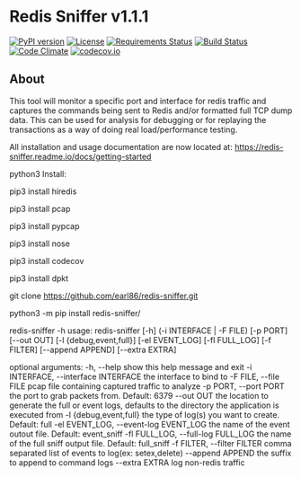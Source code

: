 # Redis Sniffer v1.1.1
[![PyPI version](https://badge.fury.io/py/redis-sniffer.svg)](http://badge.fury.io/py/redis-sniffer) [![License](http://img.shields.io/:license-mit-blue.svg)](http://jplesperance.mit-license.org) [![Requirements Status](https://requires.io/github/jplesperance/redis-sniffer/requirements.svg?branch=bugfix%2FRS-1-allow-capture-of-non-redis-traffic)](https://requires.io/github/jplesperance/redis-sniffer/requirements/?branch=bugfix%2FRS-1-allow-capture-of-non-redis-traffic)  [![Build Status](https://travis-ci.org/jplesperance/redis-sniffer.svg?branch=bugfix%2FRS-1-allow-capture-of-non-redis-traffic)](https://travis-ci.org/jplesperance/redis-sniffer.svg?branch=bugfix%2FRS-1-allow-capture-of-non-redis-traffic) [![Code Climate](https://codeclimate.com/github/jplesperance/redis-sniffer/badges/gpa.svg)](https://codeclimate.com/github/jplesperance/redis-sniffer) [![codecov.io](http://codecov.io/github/jplesperance/redis-sniffer/coverage.svg?branch=master)](http://codecov.io/github/jplesperance/redis-sniffer?branch=master)

## About

This tool will monitor a specific port and interface for redis traffic and captures the commands being sent to Redis and/or formatted full TCP dump data.  This can be used for analysis for debugging or for replaying the transactions as a way of doing real load/performance testing.

All installation and usage documentation are now located at: https://redis-sniffer.readme.io/docs/getting-started

python3 Install:

pip3 install hiredis

pip3 install pcap

pip3 install pypcap

pip3 install nose

pip3 install codecov

pip3 install dpkt

git clone https://github.com/earl86/redis-sniffer.git

python3 -m pip install redis-sniffer/


redis-sniffer -h
usage: redis-sniffer [-h] (-i INTERFACE | -F FILE) [-p PORT] [--out OUT]
                     [-l {debug,event,full}] [-el EVENT_LOG] [-fl FULL_LOG]
                     [-f FILTER] [--append APPEND] [--extra EXTRA]

optional arguments:
  -h, --help            show this help message and exit
  -i INTERFACE, --interface INTERFACE
                        the interface to bind to
  -F FILE, --file FILE  pcap file containing captured traffic to analyze
  -p PORT, --port PORT  the port to grab packets from. Default: 6379
  --out OUT             the location to generate the full or event logs,
                        defaults to the directory the application is executed
                        from
  -l {debug,event,full}
                        the type of log(s) you want to create. Default: full
  -el EVENT_LOG, --event-log EVENT_LOG
                        the name of the event outout file. Default:
                        event_sniff
  -fl FULL_LOG, --full-log FULL_LOG
                        the name of the full sniff output file. Default:
                        full_sniff
  -f FILTER, --filter FILTER
                        comma separated list of events to log(ex:
                        setex,delete)
  --append APPEND       the suffix to append to command logs
  --extra EXTRA         log non-redis traffic

